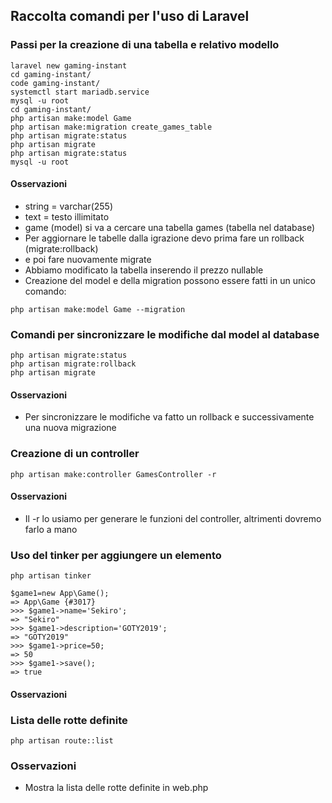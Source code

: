 
Raccolta comandi per l'uso di Laravel
-------------------------------------

### Passi per la creazione di una tabella e relativo modello
```
laravel new gaming-instant    
cd gaming-instant/  
code gaming-instant/  
systemctl start mariadb.service  
mysql -u root  
cd gaming-instant/  
php artisan make:model Game  
php artisan make:migration create_games_table  
php artisan migrate:status  
php artisan migrate  
php artisan migrate:status  
mysql -u root  
```

#### Osservazioni
*   string = varchar(255)
*   text = testo illimitato
*   game (model) si va a cercare una tabella games (tabella nel database)
*   Per aggiornare le tabelle dalla igrazione devo prima fare un rollback (migrate:rollback)
*   e poi fare nuovamente migrate
*   Abbiamo modificato la tabella inserendo il prezzo nullable
*   Creazione del model e della migration possono essere fatti in un unico comando:    
```
php artisan make:model Game --migration  
``` 
### Comandi per sincronizzare le modifiche dal model al database
```
php artisan migrate:status  
php artisan migrate:rollback  
php artisan migrate  
```

#### Osservazioni
*   Per sincronizzare le modifiche va fatto un rollback e successivamente una nuova migrazione

### Creazione di un controller
```
php artisan make:controller GamesController -r
```

#### Osservazioni
*   Il -r lo usiamo per generare le funzioni del controller, altrimenti dovremo farlo a mano

### Uso del tinker per aggiungere un elemento
```
php artisan tinker  
  
$game1=new App\Game();  
=> App\Game {#3017}  
>>> $game1->name='Sekiro';  
=> "Sekiro"  
>>> $game1->description='GOTY2019';  
=> "GOTY2019"  
>>> $game1->price=50;  
=> 50  
>>> $game1->save();  
=> true
```
#### Osservazioni

### Lista delle rotte definite
```
php artisan route::list
```

### Osservazioni
*   Mostra la lista delle rotte definite in web.php